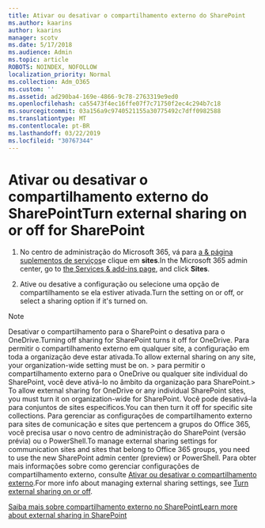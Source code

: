 ```yaml
---
title: Ativar ou desativar o compartilhamento externo do SharePoint
ms.author: kaarins
author: kaarins
manager: scotv
ms.date: 5/17/2018
ms.audience: Admin
ms.topic: article
ROBOTS: NOINDEX, NOFOLLOW
localization_priority: Normal
ms.collection: Adm_O365
ms.custom: ''
ms.assetid: ad290ba4-169e-4866-9c78-2763319e9ed0
ms.openlocfilehash: ca55473f4ec16ffe07f7c71750f2ec4c294b7c18
ms.sourcegitcommit: 03a156a9c9740521155a30775492c7dff0982588
ms.translationtype: MT
ms.contentlocale: pt-BR
ms.lasthandoff: 03/22/2019
ms.locfileid: "30767344"
---
```

# <a name="turn-external-sharing-on-or-off-for-sharepoint"></a><span data-ttu-id="e9de3-102">Ativar ou desativar o compartilhamento externo do SharePoint</span><span class="sxs-lookup"><span data-stu-id="e9de3-102">Turn external sharing on or off for SharePoint</span></span>

1. <span data-ttu-id="e9de3-103">No centro de administração do Microsoft 365, vá para [a &amp; página suplementos de serviços](https://portal.office.com/adminportal/home#/Settings/ServicesAndAddIns)e clique em **sites**.</span><span class="sxs-lookup"><span data-stu-id="e9de3-103">In the Microsoft 365 admin center, go to [the Services &amp; add-ins page](https://portal.office.com/adminportal/home#/Settings/ServicesAndAddIns), and click **Sites**.</span></span>
    
2. <span data-ttu-id="e9de3-104">Ative ou desative a configuração ou selecione uma opção de compartilhamento se ela estiver ativada.</span><span class="sxs-lookup"><span data-stu-id="e9de3-104">Turn the setting on or off, or select a sharing option if it's turned on.</span></span>
    
> [!NOTE]
> <span data-ttu-id="e9de3-105">Desativar o compartilhamento para o SharePoint o desativa para o OneDrive.</span><span class="sxs-lookup"><span data-stu-id="e9de3-105">Turning off sharing for SharePoint turns it off for OneDrive.</span></span> <span data-ttu-id="e9de3-106">Para permitir o compartilhamento externo em qualquer site, a configuração em toda a organização deve estar ativada.</span><span class="sxs-lookup"><span data-stu-id="e9de3-106">To allow external sharing on any site, your organization-wide setting must be on.</span></span> <span data-ttu-id="e9de3-107">> para permitir o compartilhamento externo para o OneDrive ou qualquer site individual do SharePoint, você deve ativá-lo no âmbito da organização para SharePoint.</span><span class="sxs-lookup"><span data-stu-id="e9de3-107">> To allow external sharing for OneDrive or any individual SharePoint sites, you must turn it on organization-wide for SharePoint.</span></span> <span data-ttu-id="e9de3-108">Você pode desativá-la para conjuntos de sites específicos.</span><span class="sxs-lookup"><span data-stu-id="e9de3-108">You can then turn it off for specific site collections.</span></span> <span data-ttu-id="e9de3-109">Para gerenciar as configurações de compartilhamento externo para sites de comunicação e sites que pertencem a grupos do Office 365, você precisa usar o novo centro de administração do SharePoint (versão prévia) ou o PowerShell.</span><span class="sxs-lookup"><span data-stu-id="e9de3-109">To manage external sharing settings for communication sites and sites that belong to Office 365 groups, you need to use the new SharePoint admin center (preview) or PowerShell.</span></span> <span data-ttu-id="e9de3-110">Para obter mais informações sobre como gerenciar configurações de compartilhamento externo, consulte [Ativar ou desativar o compartilhamento externo](https://go.microsoft.com/fwlink/?linkid=866426).</span><span class="sxs-lookup"><span data-stu-id="e9de3-110">For more info about managing external sharing settings, see [Turn external sharing on or off](https://go.microsoft.com/fwlink/?linkid=866426).</span></span> 
  
[<span data-ttu-id="e9de3-111">Saiba mais sobre compartilhamento externo no SharePoint</span><span class="sxs-lookup"><span data-stu-id="e9de3-111">Learn more about external sharing in SharePoint</span></span>](https://go.microsoft.com/fwlink/?linkid=734908)
  

